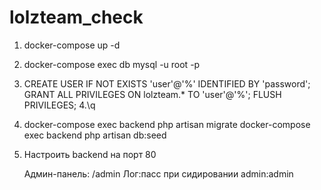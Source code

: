 ﻿# lolzteam_check
1. docker-compose up -d
2. docker-compose exec db mysql -u root -p
3. CREATE USER IF NOT EXISTS 'user'@'%' IDENTIFIED BY 'password';
GRANT ALL PRIVILEGES ON lolzteam.* TO 'user'@'%';
FLUSH PRIVILEGES;
4.\q
5. docker-compose exec backend php artisan migrate
    docker-compose exec backend php artisan db:seed
6. Настроить backend на порт 80

   Админ-панель: /admin
   Лог:пасс при сидировании
   admin:admin
   
